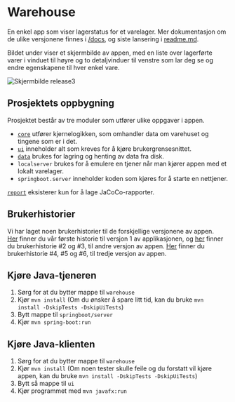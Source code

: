 # Warehouse
En enkel app som viser lagerstatus for et varelager. Mer dokumentasjon om de ulike  versjonene finnes i [/docs](/docs), og siste lansering i [readme.md](/docs/release3/README.md).

Bildet under viser et skjermbilde av appen, med en liste over lagerførte varer i vinduet til høyre og to detaljvinduer til venstre som lar deg se og endre egenskapene til hver enkel vare.

![Skjermbilde release3](/docs/release3/Warehouse-release3.png)

## Prosjektets oppbygning
Prosjektet består av tre moduler som utfører ulike oppgaver i appen.
- [`core`](/warehouse/core/README.md) utfører kjernelogikken, som omhandler data om varehuset og tingene som er i det.
- [`ui`](/warehouse/ui/README.md) inneholder alt som kreves for å kjøre brukergrensesnittet.
- [`data`](/warehouse/data/README.md) brukes for lagring og henting av data fra disk.  
- `localserver` brukes for å emulere en tjener når man kjører appen med et lokalt varelager.
- `springboot.server` inneholder koden som kjøres for å starte en nettjener.

[`report`](/warehouse/report/README.md) eksisterer kun for å lage JaCoCo-rapporter.

## Brukerhistorier
Vi har laget noen brukerhistorier til de forskjellige versjonene av appen.  
[Her](/docs/release1/userStoriesRelease1.md) finner du vår første historie til versjon 1 av applikasjonen, og [her](/docs/release2/userStoriesRelease2.md) finner du brukerhistorie #2 og #3, til andre versjon av appen. [Her](/docs/release3/userStoriesRelease3.md) finner du brukerhistorie #4, #5 og #6, til tredje versjon av appen. 

## Kjøre Java-tjeneren
1. Sørg for at du bytter mappe til `warehouse`
2. Kjør `mvn install` (Om du ønsker å spare litt tid, kan du bruke `mvn install -DskipTests -DskipUiTests`)
3. Bytt mappe til `springboot/server`
4. Kjør `mvn spring-boot:run`

## Kjøre Java-klienten

1. Sørg for at du bytter mappe til `warehouse`
2. Kjør `mvn install` (Om noen tester skulle feile og du forstatt vil kjøre appen, kan du bruke `mvn install -DskipTests -DskipUiTests`)
3. Bytt så mappe til `ui`
4. Kjør programmet med `mvn javafx:run`
